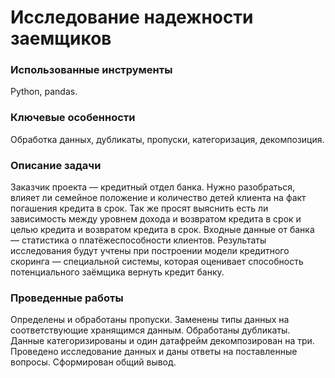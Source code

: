 
# Исследование надежности заемщиков

### Использованные инструменты
Python, pandas.

### Ключевые особенности
Обработка данных, дубликаты, пропуски, категоризация, декомпозиция.

### Описание задачи
Заказчик проекта — кредитный отдел банка. Нужно разобраться, влияет ли семейное положение и количество детей клиента на факт погашения кредита в срок. Так же просят выяснить есть ли зависимость между уровнем дохода и возвратом кредита в срок и целью кредита и возвратом кредита в срок. Входные данные от банка — статистика о платёжеспособности клиентов.
Результаты исследования будут учтены при построении модели кредитного скоринга — специальной системы, которая оценивает способность потенциального заёмщика вернуть кредит банку.

### Проведенные работы
Определены и обработаны пропуски. Заменены типы данных на соответствующие хранящимся данным. Обработаны дубликаты. Данные категоризированы и один датафрейм декомпозирован на три. Проведено исследование данных и даны ответы на поставленные вопросы. Сформирован общий вывод.